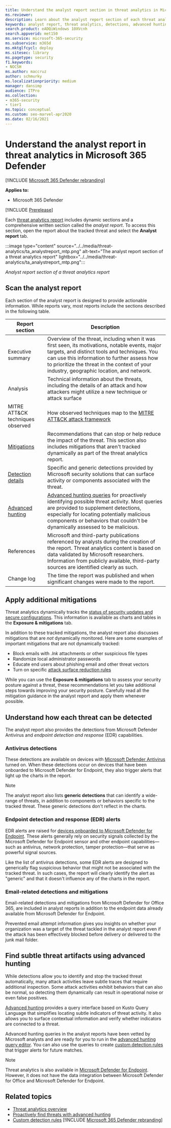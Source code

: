 ```yaml
---
title: Understand the analyst report section in threat analytics in Microsoft 365 Defender
ms.reviewer: 
description: Learn about the analyst report section of each threat analytics report. Understand how it provides information about threats, mitigations, detections, advanced hunting queries, and more.
keywords: analyst report, threat analytics, detections, advanced hunting queries, mitigations, 
search.product: eADQiWindows 10XVcnh
search.appverid: met150
ms.service: microsoft-365-security
ms.subservice: m365d
ms.mktglfcycl: deploy
ms.sitesec: library
ms.pagetype: security
f1.keywords:
- NOCSH
ms.author: maccruz
author: schmurky
ms.localizationpriority: medium
manager: dansimp
audience: ITPro
ms.collection: 
- m365-security
- tier1
ms.topic: conceptual
ms.custom: seo-marvel-apr2020
ms.date: 02/16/2021
---
```


# Understand the analyst report in threat analytics in Microsoft 365 Defender

[!INCLUDE [Microsoft 365 Defender rebranding](../includes/microsoft-defender.md)]

**Applies to:**

- Microsoft 365 Defender

[!INCLUDE [Prerelease](../includes/prerelease.md)]

Each [threat analytics report](threat-analytics.md) includes dynamic sections and a comprehensive written section called the _analyst report_. To access this section, open the report about the tracked threat and select the **Analyst report** tab.

:::image type="content" source="../../media/threat-analytics/ta_analystreport_mtp.png" alt-text="The analyst report section of a threat analytics report" lightbox="../../media/threat-analytics/ta_analystreport_mtp.png":::

_Analyst report section of a threat analytics report_

## Scan the analyst report

Each section of the analyst report is designed to provide actionable information. While reports vary, most reports include the sections described in the following table.

| Report section | Description |
|--|--|
| Executive summary | Overview of the threat, including when it was first seen, its motivations, notable events, major targets, and distinct tools and techniques. You can use this information to further assess how to prioritize the threat in the context of your industry, geographic location, and network. |
| Analysis | Technical information about the threats, including the details of an attack and how attackers might utilize a new technique or attack surface |
| MITRE ATT&CK techniques observed | How observed techniques map to the [MITRE ATT&CK attack framework](https://attack.mitre.org/) |
| [Mitigations](#apply-additional-mitigations) | Recommendations that can stop or help reduce the impact of the threat. This section also includes mitigations that aren't tracked dynamically as part of the threat analytics report. |
| [Detection details](#understand-how-each-threat-can-be-detected) | Specific and generic detections provided by Microsoft security solutions that can surface activity or components associated with the threat. |
| [Advanced hunting](#find-subtle-threat-artifacts-using-advanced-hunting) | [Advanced hunting queries](advanced-hunting-overview.md) for proactively identifying possible threat activity. Most queries are provided to supplement detections, especially for locating potentially malicious components or behaviors that couldn't be dynamically assessed to be malicious. |
| References | Microsoft and third-party publications referenced by analysts during the creation of the report. Threat analytics content is based on data validated by Microsoft researchers. Information from publicly available, third-party sources are identified clearly as such. |
| Change log | The time the report was published and when significant changes were made to the report. |

## Apply additional mitigations

Threat analytics dynamically tracks the [status of security updates and secure configurations](threat-analytics.md#exposure-and-mitigations-review-list-of-mitigations-and-the-status-of-your-devices). This information is available as charts and tables in the **Exposure & mitigations** tab.

In addition to these tracked mitigations, the analyst report also discusses mitigations that are _not_ dynamically monitored. Here are some examples of important mitigations that are not dynamically tracked:

- Block emails with _.lnk_ attachments or other suspicious file types
- Randomize local administrator passwords
- Educate end users about phishing email and other threat vectors
- Turn on specific [attack surface reduction rules](/windows/security/threat-protection/microsoft-defender-atp/attack-surface-reduction)

While you can use the **Exposure & mitigations** tab to assess your security posture against a threat, these recommendations let you take additional steps towards improving your security posture. Carefully read all the mitigation guidance in the analyst report and apply them whenever possible.

## Understand how each threat can be detected

The analyst report also provides the detections from Microsoft Defender Antivirus and _endpoint detection and response_ (EDR) capabilities.

### Antivirus detections

These detections are available on devices with [Microsoft Defender Antivirus](/windows/security/threat-protection/microsoft-defender-antivirus/microsoft-defender-antivirus-in-windows-10) turned on. When these detections occur on devices that have been onboarded to Microsoft Defender for Endpoint, they also trigger alerts that light up the charts in the report.

> [!NOTE]
> The analyst report also lists **generic detections** that can identify a wide-range of threats, in addition to components or behaviors specific to the tracked threat. These generic detections don't reflect in the charts.

### Endpoint detection and response (EDR) alerts

EDR alerts are raised for [devices onboarded to Microsoft Defender for Endpoint](/windows/security/threat-protection/microsoft-defender-atp/onboard-configure). These alerts generally rely on security signals collected by the Microsoft Defender for Endpoint sensor and other endpoint capabilities—such as antivirus, network protection, tamper protection—that serve as powerful signal sources.

Like the list of antivirus detections, some EDR alerts are designed to generically flag suspicious behavior that might not be associated with the tracked threat. In such cases, the report will clearly identify the alert as "generic" and that it doesn't influence any of the charts in the report.

### Email-related detections and mitigations

Email-related detections and mitigations from Microsoft Defender for Office 365, are included in analyst reports in addition to the endpoint data already available from Microsoft Defender for Endpoint.

Prevented email attempt information gives you insights on whether your organization was a target of the threat tackled in the analyst report even if the attack has been effectively blocked before delivery or delivered to the junk mail folder.

## Find subtle threat artifacts using advanced hunting

While detections allow you to identify and stop the tracked threat automatically, many attack activities leave subtle traces that require additional inspection. Some attack activities exhibit behaviors that can also be normal, so detecting them dynamically can result in operational noise or even false positives.

[Advanced hunting](advanced-hunting-overview.md) provides a query interface based on Kusto Query Language that simplifies locating subtle indicators of threat activity. It also allows you to surface contextual information and verify whether indicators are connected to a threat.

Advanced hunting queries in the analyst reports have been vetted by Microsoft analysts and are ready for you to run in the [advanced hunting query editor](https://security.microsoft.com/advanced-hunting). You can also use the queries to create [custom detection rules](custom-detection-rules.md) that trigger alerts for future matches.

> [!NOTE]
> Threat analytics is also available in [Microsoft Defender for Endpoint](/windows/security/threat-protection/microsoft-defender-atp/threat-analytics). However, it does not have the data integration between Microsoft Defender for Office and Microsoft Defender for Endpoint.

## Related topics

- [Threat analytics overview](threat-analytics.md)
- [Proactively find threats with advanced hunting](advanced-hunting-overview.md)
- [Custom detection rules](custom-detection-rules.md)
[!INCLUDE [Microsoft 365 Defender rebranding](../../includes/defender-m3d-techcommunity.md)]
